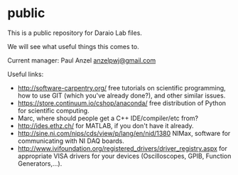 public
======

This is a public repository for Daraio Lab files.

We will see what useful things this comes to.

Current manager:
Paul Anzel
anzelpwj@gmail.com

Useful links:
- http://software-carpentry.org/ free tutorials on scientific programming, how to use GIT (which you've already done?), and other similar issues.
- https://store.continuum.io/cshop/anaconda/ free distribution of Python for scientific computing.
- Marc, where should people get a C++ IDE/compiler/etc from?
- http://ides.ethz.ch/ for MATLAB, if you don't have it already.
- http://sine.ni.com/nips/cds/view/p/lang/en/nid/1380 NIMax, software for communicating with NI DAQ boards.
- http://www.ivifoundation.org/registered_drivers/driver_registry.aspx for appropriate VISA drivers for your devices (Oscilloscopes, GPIB, Function Generators,...).